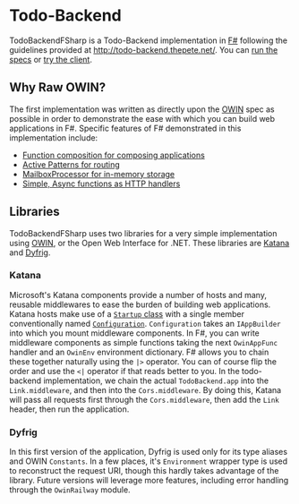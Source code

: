 # Todo-Backend

TodoBackendFSharp is a Todo-Backend implementation in [F#](http://fsharp.org/)
following the guidelines provided at http://todo-backend.thepete.net/.
You can [run the specs](http://todo-backend.thepete.net/specs/index.html?http://todomvcfsharp.azurewebsites.net/) or
[try the client](http://todo-backend.thepete.net/client/index.html?http://todomvcfsharp.azurewebsites.net/).

## Why Raw OWIN?

The first implementation was written as directly upon the [OWIN](http://owin.org/) spec as possible in order
to demonstrate the ease with which you can build web applications in F#. Specific features of F# demonstrated
in this implementation include:

* [Function composition for composing applications](https://github.com/panesofglass/TodoBackendFSharp/blob/master/TodoBackendFSharp/Startup.fs#L56-58)
* [Active Patterns for routing](https://github.com/panesofglass/TodoBackendFSharp/blob/master/TodoBackendFSharp/TodoBackend.fs#L251-279)
* [MailboxProcessor for in-memory storage](https://github.com/panesofglass/TodoBackendFSharp/blob/master/TodoBackendFSharp/TodoBackend.fs#L53-94)
* [Simple, Async functions as HTTP handlers](https://github.com/panesofglass/TodoBackendFSharp/blob/master/TodoBackendFSharp/TodoBackend.fs#L114-237)

## Libraries

TodoBackendFSharp uses two libraries for a very simple implementation using [OWIN](http://owin.org/), or the Open Web Interface for .NET.
These libraries are [Katana](https://katanaproject.codeplex.com/) and [Dyfrig](https://github.com/fsprojects/dyfrig).

### Katana

Microsoft's Katana components provide a number of hosts and many, reusable middlewares to ease the burden of
building web applications. Katana hosts make use of a [`Startup` class](https://github.com/panesofglass/TodoBackendFSharp/blob/master/TodoBackendFSharp/Startup.fs#L50)
with a single member conventionally named [`Configuration`](https://github.com/panesofglass/TodoBackendFSharp/blob/master/TodoBackendFSharp/Startup.fs#L54).
`Configuration` takes an `IAppBuilder` into which you mount middleware components.
In F#, you can write middleware components as simple functions taking the next `OwinAppFunc` handler
and an `OwinEnv` environment dictionary. F# allows you to chain these together naturally using the
`|>` operator. You can of course flip the order and use the `<|` operator if that reads better to you.
In the todo-backend implementation, we chain the actual `TodoBackend.app` into the `Link.middleware`,
and then into the `Cors.middleware`. By doing this, Katana will pass all requests first through the
`Cors.middleware`, then add the `Link` header, then run the application.

### Dyfrig

In this first version of the application, Dyfrig is used only for its type aliases and OWIN `Constants`.
In a few places, it's `Environment` wrapper type is used to reconstruct the request URI, though this hardly
takes advantage of the library. Future versions will leverage more features, including error handling through
the `OwinRailway` module.
